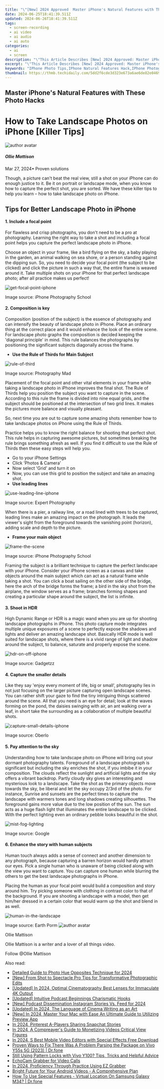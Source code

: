 ```yaml
---
title: "\"[New] 2024 Approved  Master iPhone's Natural Features with These Photo Hacks\""
date: 2024-06-25T18:41:39.511Z
updated: 2024-06-26T18:41:39.511Z
tags: 
  - screen-recording
  - ai video
  - ai audio
  - ai auto
categories: 
  - ai
  - screen
description: "\"This Article Describes [New] 2024 Approved: Master iPhone's Natural Features with These Photo Hacks\""
excerpt: "\"This Article Describes [New] 2024 Approved: Master iPhone's Natural Features with These Photo Hacks\""
keywords: "IPhone Photo Tips,IPhone Natural Features Hack,IPhone Photography Hacks,IPhone Editing Shortcuts,Enhance iPhone Pics,IOS Camera Enhancements,Photo Tricks for iPhone"
thumbnail: https://thmb.techidaily.com/5dd2f6cde3d323e673a6ae6de82e04690c6752ca51d81e51c29c7b758bb18642.jpg
---
```


## Master iPhone's Natural Features with These Photo Hacks

# How to Take Landscape Photos on iPhone \[Killer Tips\]

![author avatar](https://images.wondershare.com/filmora/article-images/ollie-mattison.jpg)

##### Ollie Mattison

 Mar 27, 2024• Proven solutions

 Though, a picture can't beat the real view, still a shot on your iPhone can do enough justice to it. Be it on portrait or landscape mode, when you know how to capture the perfect shot, you are sorted. We have these killer tips to help you learn – how to take landscape photo on iPhone.

## Tips for Better Landscape Photo in iPhone

#### 1\.  Include a focal point

 For flawless and crisp photographs, you don't need to be a pro at photography. Learning the right way to take a shot and including a focal point helps you capture the perfect landscape photo in iPhone.

 Choose an object in your frame, like a bird flying on the sky, a baby playing in the garden, an animal walking on sea shore, or a person standing against the dipping sun. So, you need to decide your focal point (the subject to be clicked) and click the picture in such a way that, the entire frame is weaved around it. Take multiple shots on your iPhone for that perfect landscape photo; after all practice makes us perfect!

![get-focal-point-iphone](https://images.wondershare.com/filmora/article-images/get-focal-point-iphone.jpg)

 Image source: iPhone Photography School

#### 2\.  Composition is key

 Composition (position of the subject) is the essence of photography and can intensify the beauty of landscape photo in iPhone. Place an ordinary thing at the correct place and it would enhance the look of the entire scene. For landscape photo graphs the composition is decided keeping the 'diagonal principle' in mind. This rule balances the photographs by positioning the significant subjects diagonally across the frame.

* **Use the Rule of Thirds for Main Subject**

![rule-of-third](https://images.wondershare.com/filmora/article-images/rule-of-third.jpg)

 Image source: Photography Mad

 Placement of the focal point and other vital elements in your frame while taking a landscape photo in iPhone improves the final shot. The Rule of Thirds help you position the subject you want to capture in the scene. According to this rule the frame is divided into nine equal grids, and the subject should be positioned at the intersection of two grid lines. It makes the pictures more balance and visually pleasant.

 So, next time you are out to capture some amazing shots remember how to take landscape photos on iPhone using the Rule of Thirds.

 Practice helps you to know the right balance for shooting that perfect shot. This rule helps in capturing awesome pictures, but sometimes breaking the rule brings something afresh as well. If you find it difficult to use the Rule of Thirds then these easy steps will help you.

* Go to your iPhone Settings
* Click 'Photos & Camera'
* Now select 'Grid' and turn it on
* Now, you can use this grid to position the subject and take an amazing shot.
* **Use leading lines**

![use-leading-line-iphone](https://images.wondershare.com/filmora/article-images/use-leading-line-iphone.jpg)

 Image source: Expert Photography

 When there is a pier, a railway line, or a road lined with trees to be captured, leading lines make an amazing impact on the photograph. It leads the viewer's sight from the foreground towards the vanishing point (horizon), adding scale and depth to the picture.

* **Frame your main object**

![frame-the-scene](https://images.wondershare.com/filmora/article-images/frame-the-scene.jpg)

 Image source: iPhone Photography School

 Framing the subject is a brilliant technique to capture the perfect landscape with your iPhone. Consider your iPhone screen as a canvas and take objects around the main subject which can act as a natural frame while taking a shot. You can click a boat sailing on the other side of the bridge, here the arch of the bridge forms the frame; a bird in the sky shot from the airplane, the window serves as a frame; branches forming shapes and creating a particular shape around the subject, the list is infinite.

#### 3\.  Shoot in HDR

 High Dynamic Range or HDR is a magic wand when you are up for shooting landscape photographs in iPhone. This photo capture mode integrates multiple unique exposures of a scene to perfectly expose the shadows and lights and deliver an amazing landscape shot. Basically HDR mode is well suited for landscape shots, where there is a vivid range of light and shadow around the subject, to balance, saturate and properly expose the scene.

![hdr-on-off-iphone](https://images.wondershare.com/filmora/article-images/hdr-on-off-iphone.jpg)

 Image source: Gadgetzz

#### 4\.  Capture the smaller details

 Like they say 'enjoy every moment of life, big or small', photography lies in not just focusing on the larger picture capturing open landscape scenes. You can rather shift your gaze to find the tiny intriguing things scattered around the scene. All that you need is an eye for detail; look at the waves forming on the pond, the daisies swinging with air, an ant walking over a leaf, in short take the surrounding as a collaboration of multiple beautiful shots.

![capture-small-details-iphone](https://images.wondershare.com/filmora/article-images/capture-small-details-iphone.jpg)

 Image source: Oberlo

#### 5\.  Pay attention to the sky

 Understanding how to take landscape photo on iPhone will bring out your dormant photography talents. Foreground of a landscape photograph is significant but including the sky enriches the shot, if you imbibe it in your composition. The clouds reflect the sunlight and artificial lights and the sky offers a vibrant backdrop. Partly cloudy sky gives an interesting and mysterious look to a landscape. Take the shot as the primary objects move towards the sky, be liberal and let the sky occupy 2/3rd of the photo. For instance, Sunrise and sunsets are the perfect times to capture the landscape with warmers tones and long shadows creating silhouettes. The foreground gains more value due to the low position of the sun. The sun acts as a huge flash light that illuminates the entire landscape to be clicked. With the perfect lighting even an ordinary pebble looks beautiful in the shot.

![mist-fog-lighting](https://images.wondershare.com/filmora/article-images/mist-fog-lighting.jpg)

 Image source: Google

#### 6\. Enhance the story with human subjects

 Human touch always adds a sense of connect and another dimension to any photograph, because capturing a barren horizon would hardly attract our eyes. Pick a single human who is unaware of being clicked along with the view you want to capture. You can capture one human while blurring the others to get the best landscape photographs in iPhone.

 Placing the human as your focal point would build a composition and story around him. Try picking someone with clothing in contrast color to that of the background. If you are shooting a landscape with a model, then get him/her dressed in a certain color that would warm up the shot and blend in as well.

![human-in-the-landscape](https://images.wondershare.com/filmora/article-images/human-in-the-landscape.jpg)

 Image source: Earth Porm ![author avatar](https://images.wondershare.com/filmora/article-images/ollie-mattison.jpg)

Ollie Mattison

Ollie Mattison is a writer and a lover of all things video.

Follow @Ollie Mattison


<ins class="adsbygoogle"
     style="display:block"
     data-ad-format="autorelaxed"
     data-ad-client="ca-pub-7571918770474297"
     data-ad-slot="1223367746"></ins>



<ins class="adsbygoogle"
     style="display:block"
     data-ad-client="ca-pub-7571918770474297"
     data-ad-slot="8358498916"
     data-ad-format="auto"
     data-full-width-responsive="true"></ins>


<span class="atpl-alsoreadstyle">Also read:</span>
<div><ul>
<li><a href="https://fox-helps.techidaily.com/detailed-guide-to-photo-hue-opposites-technique-for-2024/"><u>Detailed Guide to Photo Hue Opposites Technique for 2024</u></a></li>
<li><a href="https://fox-helps.techidaily.com/new-from-shot-to-spectacle-pro-tips-for-transformative-photographic-edits/"><u>[New] From Shot to Spectacle  Pro Tips for Transformative Photographic Edits</u></a></li>
<li><a href="https://fox-helps.techidaily.com/updated-in-2024-optimal-cinematography-best-lenses-for-immaculate-4k-output/"><u>[Updated] In 2024, Optimal Cinematography  Best Lenses for Immaculate 4K Output</u></a></li>
<li><a href="https://fox-helps.techidaily.com/updated-intuitive-podcast-beginnings-charismatic-hooks/"><u>[Updated] Intuitive Podcast Beginnings  Charismatic Hooks</u></a></li>
<li><a href="https://fox-helps.techidaily.com/new-podcast-dissemination-instagram-stories-vs-feed-for-2024/"><u>[New] Podcast Dissemination  Instagram Stories Vs. Feed for 2024</u></a></li>
<li><a href="https://fox-helps.techidaily.com/updated-in-2024-the-language-of-cinema-writing-as-an-art/"><u>[Updated] In 2024, The Language of Cinema  Writing as an Art</u></a></li>
<li><a href="https://fox-helps.techidaily.com/new-in-2024-master-your-mac-with-ease-an-ultimate-guide-to-utilizing-preview-app/"><u>[New] In 2024, Master Your Mac with Ease  An Ultimate Guide to Utilizing Preview App</u></a></li>
<li><a href="https://snapchat-videos.techidaily.com/in-2024-pinterest-a-players-sharing-snapchat-stories/"><u>In 2024, Pinterest A-Players Sharing Snapchat Stories</u></a></li>
<li><a href="https://youtube-clips.techidaily.com/in-2024-a-compreayers-guide-to-monetizing-videos-critical-view-figures/"><u>In 2024, A Compreayer's Guide to Monetizing Videos  Critical View Figures</u></a></li>
<li><a href="https://ai-video-apps.techidaily.com/in-2024-s-best-mobile-video-editors-with-special-effects-free-download/"><u>In 2024, S Best Mobile Video Editors with Special Effects Free Download</u></a></li>
<li><a href="https://fix-guide.techidaily.com/proven-ways-to-fix-there-was-a-problem-parsing-the-package-on-vivo-y55s-5g-2023-drfone-by-drfone-fix-android-problems-fix-android-problems/"><u>Proven Ways to Fix There Was A Problem Parsing the Package on Vivo Y55s 5G (2023) | Dr.fone</u></a></li>
<li><a href="https://android-unlock.techidaily.com/still-using-pattern-locks-with-vivo-y100-tips-tricks-and-helpful-advice-by-drfone-android/"><u>Still Using Pattern Locks with Vivo Y100? Tips, Tricks and Helpful Advice</u></a></li>
<li><a href="https://facebook-videos.techidaily.com/echocam-grabber-for-video-calls/"><u>EchoCam Grabber for Video Calls</u></a></li>
<li><a href="https://visual-screen-recording.techidaily.com/in-2024-proficiency-through-practice-using-ez-grabber/"><u>In 2024, Proficiency Through Practice  Using EZ Grabber</u></a></li>
<li><a href="https://extra-information.techidaily.com/bright-future-for-your-android-videos-a-comprehensive-plan/"><u>Bright Future for Your Android Videos - A Comprehensive Plan</u></a></li>
<li><a href="https://change-location.techidaily.com/how-to-use-special-features-virtual-location-on-samsung-galaxy-m34-drfone-by-drfone-virtual-android/"><u>How To Use Special Features - Virtual Location On Samsung Galaxy M34? | Dr.fone</u></a></li>
</ul></div>
